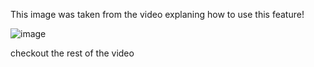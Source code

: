 This image was taken from the video explaning how to use this feature!

![image](https://user-images.githubusercontent.com/94302455/142585465-c290e39c-2565-402c-b840-84d66ce35e0f.png)

checkout the rest of the video
